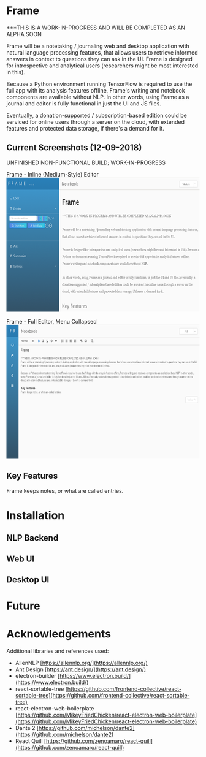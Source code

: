 # Frame

***THIS IS A WORK-IN-PROGRESS AND WILL BE COMPLETED AS AN ALPHA SOON

Frame will be a notetaking / journaling web and desktop application with natural language processing features, that allows users to retrieve informed answers in context to questions they can ask in the UI. Frame is designed for introspective and analytical users (researchers might be most interested in this).

Because a Python environment running TensorFlow is required to use the full app with its analysis features offline, Frame's writing and notebook components are available without NLP. In other words, using Frame as a journal and editor is fully functional in just the UI and JS files.

 Eventually, a donation-supported / subscription-based edition could be serviced for online users through a server on the cloud, with extended features and protected data storage, if there's a demand for it.

## Current Screenshots (12-09-2018)

UNFINISHED NON-FUNCTIONAL BUILD; WORK-IN-PROGRESS

Frame - Inline (Medium-Style) Editor
<img src="screenshots/frame-screenshot-1.png" height="350" alt="Frame - Inline (Medium-Style) Editor screenshot"/>

Frame - Full Editor, Menu Collapsed 
<img src="screenshots/frame-screenshot-2.png" height="350" alt="Frame - Full Editor, Menu Collapsed screenshot"/>

## Key Features

Frame keeps notes, or what are called entries.

# Installation

## NLP Backend

## Web UI

## Desktop UI

# Future

# Acknowledgements

Additional libraries and references used:

- AllenNLP [https://allennlp.org/](https://allennlp.org/)
- Ant Design [https://ant.design/](https://ant.design/)
- electron-builder [https://www.electron.build/](https://www.electron.build/)
- react-sortable-tree [https://github.com/frontend-collective/react-sortable-tree](https://github.com/frontend-collective/react-sortable-tree)
- react-electron-web-boilerplate [https://github.com/MikeyFriedChicken/react-electron-web-boilerplate](https://github.com/MikeyFriedChicken/react-electron-web-boilerplate)
- Dante 2 [https://github.com/michelson/dante2](https://github.com/michelson/dante2)
- React Quill [https://github.com/zenoamaro/react-quill](https://github.com/zenoamaro/react-quill)